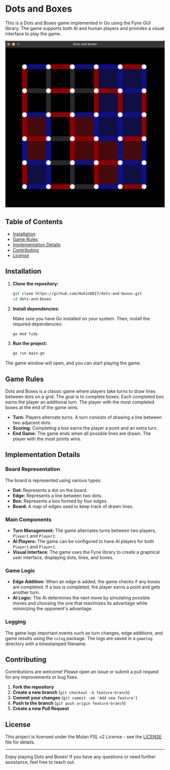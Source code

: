 # Dots and Boxes

This is a Dots and Boxes game implemented in Go using the Fyne GUI library. The game supports both AI and human players and provides a visual interface to play the game.

![demo](demo.png)

## Table of Contents

- [Installation](#installation)
- [Game Rules](#game-rules)
- [Implementation Details](#implementation-details)
- [Contributing](#contributing)
- [License](#license)

## Installation

1. **Clone the repository:**

   ```bash
   git clone https://github.com/HuXin0817/dots-and-boxes.git
   cd dots-and-boxes
   ```

2. **Install dependencies:**

   Make sure you have Go installed on your system. Then, install the required dependencies:

   ```bash
   go mod tidy
   ```

3. **Run the project:**

   ```bash
   go run main.go
   ```

The game window will open, and you can start playing the game.

## Game Rules

Dots and Boxes is a classic game where players take turns to draw lines between dots on a grid. The goal is to complete boxes. Each completed box earns the player an additional turn. The player with the most completed boxes at the end of the game wins.

- **Turn:** Players alternate turns. A turn consists of drawing a line between two adjacent dots.
- **Scoring:** Completing a box earns the player a point and an extra turn.
- **End Game:** The game ends when all possible lines are drawn. The player with the most points wins.

## Implementation Details

### Board Representation

The board is represented using various types:

- **Dot:** Represents a dot on the board.
- **Edge:** Represents a line between two dots.
- **Box:** Represents a box formed by four edges.
- **Board:** A map of edges used to keep track of drawn lines.

### Main Components

- **Turn Management:** The game alternates turns between two players, `Player1` and `Player2`.
- **AI Players:** The game can be configured to have AI players for both `Player1` and `Player2`.
- **Visual Interface:** The game uses the Fyne library to create a graphical user interface, displaying dots, lines, and boxes.

### Game Logic

- **Edge Addition:** When an edge is added, the game checks if any boxes are completed. If a box is completed, the player earns a point and gets another turn.
- **AI Logic:** The AI determines the next move by simulating possible moves and choosing the one that maximizes its advantage while minimizing the opponent's advantage.

### Logging

The game logs important events such as turn changes, edge additions, and game results using the `colog` package. The logs are saved in a `gamelog` directory with a timestamped filename.

## Contributing

Contributions are welcome! Please open an issue or submit a pull request for any improvements or bug fixes.

1. **Fork the repository**
2. **Create a new branch** (`git checkout -b feature-branch`)
3. **Commit your changes** (`git commit -am 'Add new feature'`)
4. **Push to the branch** (`git push origin feature-branch`)
5. **Create a new Pull Request**

## License

This project is licensed under the Mulan PSL v2 License - see the [LICENSE](LICENSE) file for details.

---

Enjoy playing Dots and Boxes! If you have any questions or need further assistance, feel free to reach out.
